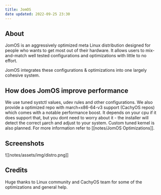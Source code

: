 ```yaml
---
title: JomOS
date updated: 2022-09-25 23:30
---
```


## About

JomOS is an aggressively optimized meta Linux distribution designed for people who wants to get most out of their hardware. It allows users to mix-and-match well tested configurations and optimizations with little to no effort.

JomOS integrates these configurations & optimizations into one largely cohesive system.

## How does JomOS improve performance

We use tuned systctl values, udev rules and other configurations. We also provide a optimized repo with march=x86-64-v3 support (CachyOS repos) which comes with a notable performance boost. It depends on your cpu if it does support that, but you dont need to worry about it - the installer will detect the correct µarch and adjust to your system. Custom tuned kernel is also planned.
For more information refer to [[notes/JomOS Optimizations]].


## Screenshots

![[notes/assets/img/distro.png]]

## Credits

Huge thanks to Linux community and CachyOS team for some of the optimizations and general help.
